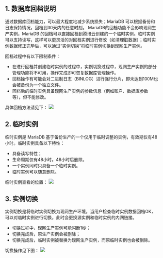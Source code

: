 ## 1. 数据库回档说明
通过数据库回档能力，可以最大程度地减少系统损失；MariaDB 可以根据备份和日志保持情况，回档到30天内的任意时刻。
MariaDB的回档功能不会影响现网生产实例，MariaDB 的回档可以直接回档到腾讯云创建的一个临时实例。临时实例可以支持读写，这样可以更灵活的对回档实例进行修改（如清理脏数据）；临时实例数据修正完毕后，可以通过“实例切换”将临时实例切换到现网生产实例。

回档过程中有以下限制条件：
- 在进行回档并创建临时实例的过程中，实例切换过程中，现网生产实例的部分管理功能将不可用，操作完成即可恢复数据库管理操作。
- 回档操作有可能会对二进制日志（BINLOG）进行强行分片，即未达到100M也会被备份为一个独立文件。
- 回档后的临时实例具备现网生产实例的参数信息（例如账户、数据库参数等），但不能修改。

具体回档方法请见下：
![](https://main.qcloudimg.com/raw/5c48260e669c43c575fc9a2aaa526dd2.png)

## 2. 临时实例
临时实例是 MariaDB 基于备份生产的一个仅用于临时调整的实例，有效期仅有48小时。临时实例具备以下特性：
- 具备读写特性；
- 生命周期仅有48小时，48小时后删除。
- 一个实例同时只具备一个临时实例。
- 临时实例可以随意删除。

临时实例查看的位置：
![](https://main.qcloudimg.com/raw/0a84705b241434d89d3466ddcca64431.png)

## 3. 实例切换
实例切换是将临时实例切换为现网生产环境。当用户检查临时实例数据回档OK，可以对临时实例进行切换，此时会更换源实例和临时实例的内网链接。
- 切换过程中，现网生产实例可能闪断1秒；
- 切换完成后，原生产实例会被删除；
- 切换完成后，临时实例被替换为现网生产实例，而原临时实例也会被删除。 

切换操作见下图：
![](https://main.qcloudimg.com/raw/ee6df97ab39e8f2bf52c7e92567ea04f.png)

